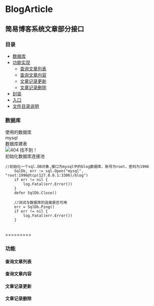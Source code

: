 # BlogArticle

## 简易博客系统文章部分接口

### 目录
* [数据库](#数据库)
* [功能实现](#功能)
  * [查询文章列表](#查询文章列表)
  * [查询文章内容](#查询文章内容)
  * [文章记录更新](#文章记录更新)
  * [文章记录删除](#文章记录删除)
* [封装](#封装)
* [入口](#入口)
* [文件目录说明](#文件目录)

### 数据库
使用的数据库<br>
mysql<br>
数据库建表<br>
![404 找不到！](https://github.com/jookme/BlogArticle/blob/master/img/database/article%E8%A1%A8.png "artic表")<br>
初始化数据库连接池<br>
```
//初始化一个sql.DB对象,接口为mysql中的blog数据库，账号为root，密码为1996
	SqlDb, err := sql.Open("mysql", "root:1996@tcp(127.0.0.1:3306)/blog")
	if err != nil {
		log.Fatal(err.Error())
	}
	defer SqlDb.Close()

	//测试与数据库的连接是否可用
	err = SqlDb.Ping()
	if err != nil {
		log.Fatal(err.Error())
	}
```    
<br>
=========

### 功能
#### 查询文章列表
#### 查询文章内容
#### 文章记录更新
#### 文章记录删除



